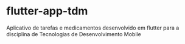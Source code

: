 # flutter-app-tdm
Aplicativo de tarefas e medicamentos desenvolvido em flutter para a disciplina de Tecnologias de Desenvolvimento Mobile
